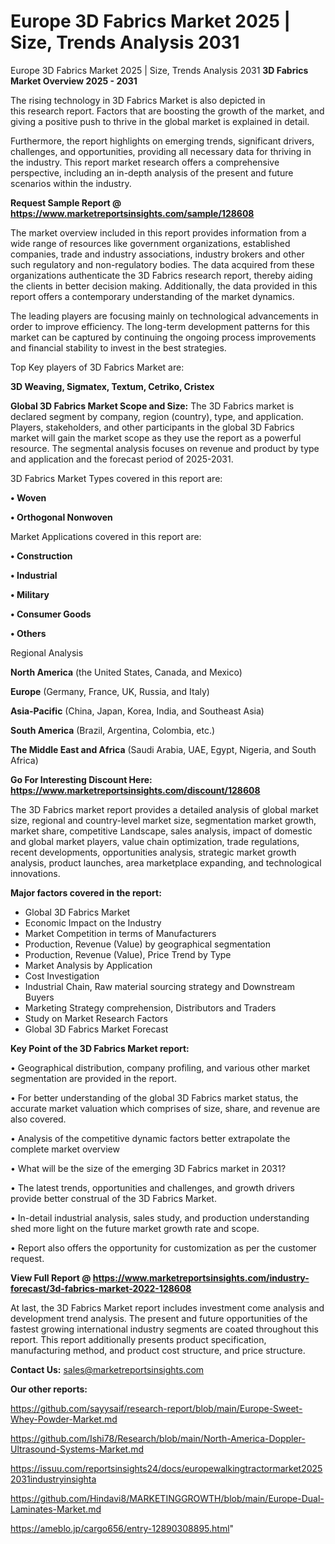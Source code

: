 # Europe 3D Fabrics Market 2025 | Size, Trends Analysis 2031
Europe 3D Fabrics Market 2025 | Size, Trends Analysis 2031
<Strong> 3D Fabrics Market Overview 2025 - 2031</strong>

The rising technology in 3D Fabrics Market is also depicted in this research report. Factors that are boosting the growth of the market, and giving a positive push to thrive in the global market is explained in detail.

Furthermore, the report highlights on emerging trends, significant drivers, challenges, and opportunities, providing all necessary data for thriving in the industry. This report market research offers a comprehensive perspective, including an in-depth analysis of the present and future scenarios within the industry.

<strong>Request Sample Report @ <a href=https://www.marketreportsinsights.com/sample/128608>https://www.marketreportsinsights.com/sample/128608</a></strong>

The market overview included in this report provides information from a wide range of resources like government organizations, established companies, trade and industry associations, industry brokers and other such regulatory and non-regulatory bodies. The data acquired from these organizations authenticate the 3D Fabrics research report, thereby aiding the clients in better decision making. Additionally, the data provided in this report offers a contemporary understanding of the market dynamics.

The leading players are focusing mainly on technological advancements in order to improve efficiency. The long-term development patterns for this market can be captured by continuing the ongoing process improvements and financial stability to invest in the best strategies.

Top Key players of 3D Fabrics Market are:

<strong>3D Weaving, Sigmatex, Textum, Cetriko, Cristex</strong>

<strong><b>Global 3D Fabrics Market Scope and Size:</b></strong>
The 3D Fabrics market is declared segment by company, region (country), type, and application. Players, stakeholders, and other participants in the global 3D Fabrics market will gain the market scope as they use the report as a powerful resource. The segmental analysis focuses on revenue and product by type and application and the forecast period of 2025-2031.

3D Fabrics Market Types covered in this report are:

<strong>• Woven

• Orthogonal Nonwoven</strong>

Market Applications covered in this report are:

<strong>• Construction

• Industrial

• Military

• Consumer Goods

• Others</strong> 

Regional Analysis

<strong>North America</strong> (the United States, Canada, and Mexico)

<strong>Europe</strong> (Germany, France, UK, Russia, and Italy)

<strong>Asia-Pacific</strong> (China, Japan, Korea, India, and Southeast Asia)

<strong>South America</strong> (Brazil, Argentina, Colombia, etc.)

<strong>The Middle East and Africa</strong> (Saudi Arabia, UAE, Egypt, Nigeria, and South Africa)

<strong>Go For Interesting Discount Here: <a href=https://www.marketreportsinsights.com/discount/128608>https://www.marketreportsinsights.com/discount/128608</a></strong>

The 3D Fabrics market report provides a detailed analysis of global market size, regional and country-level market size, segmentation market growth, market share, competitive Landscape, sales analysis, impact of domestic and global market players, value chain optimization, trade regulations, recent developments, opportunities analysis, strategic market growth analysis, product launches, area marketplace expanding, and technological innovations.

<strong><b>Major factors covered in the report:</b></strong>
<ul>
  <li>Global 3D Fabrics Market </li>
  <li>Economic Impact on the Industry</li>
  <li>Market Competition in terms of Manufacturers</li>
  <li>Production, Revenue (Value) by geographical segmentation</li>
  <li>Production, Revenue (Value), Price Trend by Type</li>
  <li>Market Analysis by Application</li>
  <li>Cost Investigation</li>
  <li>Industrial Chain, Raw material sourcing strategy and Downstream Buyers</li>
  <li>Marketing Strategy comprehension, Distributors and Traders</li>
  <li>Study on Market Research Factors</li>
  <li>Global 3D Fabrics Market Forecast</li>
</ul>

<strong><b>Key Point of the 3D Fabrics Market report:</b></strong>

• Geographical distribution, company profiling, and various other market segmentation are provided in the report.

• For better understanding of the global 3D Fabrics market status, the accurate market valuation which comprises of size, share, and revenue are also covered.

• Analysis of the competitive dynamic factors better extrapolate the complete market overview

• What will be the size of the emerging 3D Fabrics market in 2031?

• The latest trends, opportunities and challenges, and growth drivers provide better construal of the 3D Fabrics Market.

• In-detail industrial analysis, sales study, and production understanding shed more light on the future market growth rate and scope.

• Report also offers the opportunity for customization as per the customer request.

<strong><b>View Full Report @ <a href=https://www.marketreportsinsights.com/industry-forecast/3d-fabrics-market-2022-128608>https://www.marketreportsinsights.com/industry-forecast/3d-fabrics-market-2022-128608</a></b></strong>


At last, the 3D Fabrics Market report includes investment come analysis and development trend analysis. The present and future opportunities of the fastest growing international industry segments are coated throughout this report. This report additionally presents product specification, manufacturing method, and product cost structure, and price structure.

<strong>Contact Us:</strong>
sales@marketreportsinsights.com

<strong>Our other reports:</strong>

<a href=https://github.com/sayysaif/research-report/blob/main/Europe-Sweet-Whey-Powder-Market.md>https://github.com/sayysaif/research-report/blob/main/Europe-Sweet-Whey-Powder-Market.md</a>

<a href=https://github.com/Ishi78/Research/blob/main/North-America-Doppler-Ultrasound-Systems-Market.md>https://github.com/Ishi78/Research/blob/main/North-America-Doppler-Ultrasound-Systems-Market.md</a>

<a href=https://issuu.com/reportsinsights24/docs/europewalkingtractormarket20252031industryinsighta>https://issuu.com/reportsinsights24/docs/europewalkingtractormarket20252031industryinsighta</a>

<a href=https://github.com/Hindavi8/MARKETINGGROWTH/blob/main/Europe-Dual-Laminates-Market.md>https://github.com/Hindavi8/MARKETINGGROWTH/blob/main/Europe-Dual-Laminates-Market.md</a>

<a href=https://ameblo.jp/cargo656/entry-12890308895.html>https://ameblo.jp/cargo656/entry-12890308895.html</a>"
